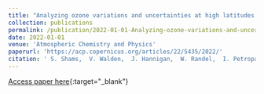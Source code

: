 ```yaml
---
title: "Analyzing ozone variations and uncertainties at high latitudes during sudden stratospheric warming events using MERRA-2"
collection: publications
permalink: /publication/2022-01-01-Analyzing-ozone-variations-and-uncertainties-at-high-latitudes-during-sudden-stratospheric-warming-events-using-MERRA-2
date: 2022-01-01
venue: 'Atmospheric Chemistry and Physics'
paperurl: 'https://acp.copernicus.org/articles/22/5435/2022/'
citation: ' S. Shams,  V. Walden,  J. Hannigan,  W. Randel,  I. Petropavlovskikh,  A. Butler,  A. Cámara, &quot;Analyzing ozone variations and uncertainties at high latitudes during sudden stratospheric warming events using MERRA-2.&quot; Atmospheric Chemistry and Physics, 2022.'
---
```

[Access paper here](https://acp.copernicus.org/articles/22/5435/2022/){:target="_blank"}
